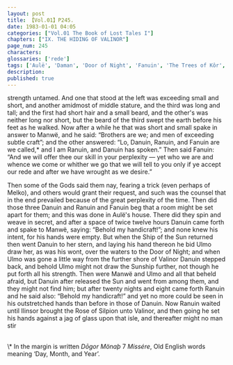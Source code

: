 ```yaml
---
layout: post
title: 【Vol.01】P245.
date: 1983-01-01 04:05
categories: ["Vol.01 The Book of Lost Tales I"]
chapters: ["IX. THE HIDING OF VALINOR"]
page_num: 245
characters: 
glossaries: ['rede']
tags: ['Aulë', 'Daman', 'Door of Night', 'Fanuin', 'The Trees of Kôr', 'Melko', 'Old English', 'Ranuin', 'Rose of Silpion', 'Sun, The']
description: 
published: true
---
```


<p style="text-indent: 0;">
strength untamed. And one that stood at the left was exceeding small and short, and another amidmost of middle stature, and the third was long and tall; and the first had short hair and a small beard, and the other's was neither long nor short, but the beard of the third swept the earth before his feet as he walked. Now after a while he that was short and small spake in answer to Manwë, and he said: “Brothers are we; and men of exceeding subtle craft”; and the other answered: “Lo, Danuin, Ranuin, and Fanuin are we called,* and I am Ranuin, and Danuin has spoken.” Then said Fanuin: “And we will offer thee our skill in your perplexity — yet who we are and whence we come or whither we go that we will tell to you only if ye accept our rede and after we have wrought as we desire.”
</p>

Then some of the Gods said them nay, fearing a trick (even perhaps of Melko), and others would grant their request, and such was the counsel that in the end prevailed because of the great perplexity of the time. Then did those three Danuin and Ranuin and Fanuin beg that a room might be set apart for them; and this was done in Aulë's house. There did they spin and weave in secret, and after a space of twice twelve hours Danuin came forth and spake to Manwë, saying: “Behold my handicraft!”; and none knew his intent, for his hands were empty. But when the Ship of the Sun returned then went Danuin to her stern, and laying his hand thereon he bid Ulmo draw her, as was his wont, over the waters to the Door of Night; and when Ulmo was gone a little way from the further shore of Valinor Danuin stepped back, and behold Ulmo might not draw the Sunship further, not though he put forth all his strength. Then were Manwë and Ulmo and all that beheld afraid, but Danuin after released the Sun and went from among them, and they might not find him; but after twenty nights and eight came forth Ranuin and he said also: “Behold my handicraft!” and yet no more could be seen in his outstretched hands than before in those of Danuin. Now Ranuin waited until Ilinsor brought the Rose of Silpion unto Valinor, and then going he set his hands against a jag of glass upon that isle, and thereafter might no man stir

<BR>
\* In the margin is written <I>Dōgor Mönaþ</I> 7 <I>Missére</I>, Old English words meaning ‘Day, Month, and Year’.

